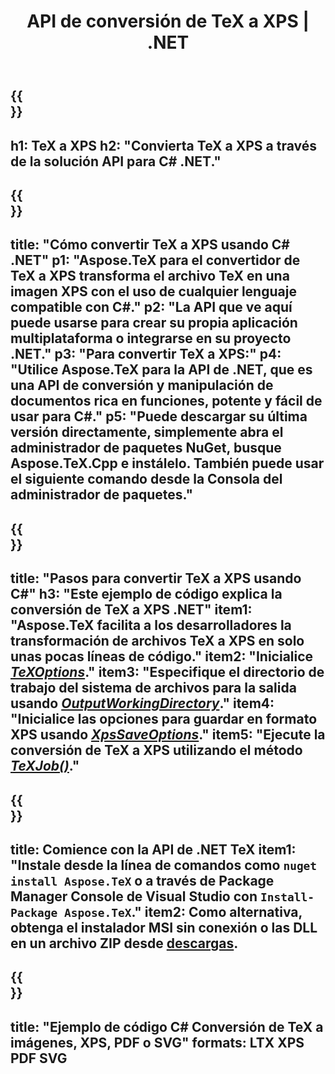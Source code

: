 ﻿---
translation: true
template: /_templates/_conversion-child-net.md
title: API de conversión de TeX a XPS | .NET
description: Funcionalidad de conversión de TeX a XPS. Integre esta biblioteca .NET local en su proyecto o use aplicaciones multiplataforma para convertir TeX a XPS.
keywords: tex a xps api net, tex2xps integra c#
url: /net/conversion/tex-to-xps/
family: tex
platformtag: net
feature: conversion
informat: TEX
outformat: XPS
otherformats: BMP PNG JPEG TIFF SVG PDF
---


{{<section banner>}}
---
h1: TeX a XPS
h2: "Convierta TeX a XPS a través de la solución API para C# .NET."
---

{{<section overview>}}
---
title: "Cómo convertir TeX a XPS usando C# .NET"
p1: "Aspose.TeX para el convertidor de TeX a XPS transforma el archivo TeX en una imagen XPS con el uso de cualquier lenguaje compatible con C#."
p2: "La API que ve aquí puede usarse para crear su propia aplicación multiplataforma o integrarse en su proyecto .NET."
p3: "Para convertir TeX a XPS:"
p4: "Utilice Aspose.TeX para la API de .NET, que es una API de conversión y manipulación de documentos rica en funciones, potente y fácil de usar para C#."
p5: "Puede descargar su última versión directamente, simplemente abra el administrador de paquetes NuGet, busque Aspose.TeX.Cpp e instálelo. También puede usar el siguiente comando desde la Consola del administrador de paquetes."
---

{{<section feature1>}}
---
title: "Pasos para convertir TeX a XPS usando C#"
h3: "Este ejemplo de código explica la conversión de TeX a XPS .NET"
item1: "Aspose.TeX facilita a los desarrolladores la transformación de archivos TeX a XPS en solo unas pocas líneas de código."
item2: "Inicialice [*TeXOptions*](https://reference.aspose.com/tex/net/aspose.tex/texoptions/)."
item3: "Especifique el directorio de trabajo del sistema de archivos para la salida usando [*OutputWorkingDirectory*](https://reference.aspose.com/tex/net/aspose.tex/texoptions/outputworkingdirectory/)."
item4: "Inicialice las opciones para guardar en formato XPS usando [*XpsSaveOptions*](https://reference.aspose.com/tex/net/aspose.tex.presentation.image/xpssaveoptions/)."
item5: "Ejecute la conversión de TeX a XPS utilizando el método [*TeXJob()*](https://reference.aspose.com/tex/net/aspose.tex/texjob/)."
---

{{<section feature2>}}
---
title: Comience con la API de .NET TeX
item1: "Instale desde la línea de comandos como ```nuget install Aspose.TeX``` o a través de Package Manager Console de Visual Studio con ```Install-Package Aspose.TeX```."
item2: Como alternativa, obtenga el instalador MSI sin conexión o las DLL en un archivo ZIP desde [descargas](https://releases.aspose.com/tex/net).
---

{{<section widget>}}
---
title: "Ejemplo de código C# Conversión de TeX a imágenes, XPS, PDF o SVG"
formats: LTX XPS PDF SVG
---